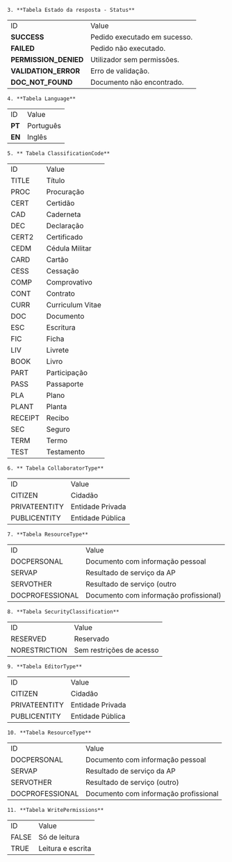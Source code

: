 

    3. **Tabela Estado da resposta - Status**

<table>
  <tr>
   <td>
    ID
   </td>
   <td>
    Value
   </td>
  </tr>
  <tr>
   <td>
<strong>SUCCESS</strong>
   </td>
   <td>Pedido executado em sucesso.
   </td>
  </tr>
  <tr>
   <td><strong>FAILED</strong>
   </td>
   <td>Pedido não executado.
   </td>
  </tr>
  <tr>
   <td><strong>PERMISSION_DENIED</strong>
   </td>
   <td>Utilizador sem permissões.
   </td>
  </tr>
  <tr>
   <td><strong>VALIDATION_ERROR</strong>
   </td>
   <td>Erro de validação.
   </td>
  </tr>
  <tr>
   <td><strong>DOC_NOT_FOUND</strong>
   </td>
   <td>Documento não encontrado.
   </td>
  </tr>
</table>




    4. **Tabela Language**

<table>
  <tr>
   <td>
    ID
   </td>
   <td>
    Value
   </td>
  </tr>
  <tr>
   <td>
<strong>PT</strong>
   </td>
   <td>Português
   </td>
  </tr>
  <tr>
   <td><strong>EN</strong>
   </td>
   <td>Inglês
   </td>
  </tr>
</table>






    5. ** Tabela ClassificationCode**

<table>
  <tr>
   <td>
    ID
   </td>
   <td>
    Value
   </td>
  </tr>
  <tr>
   <td>
TITLE
   </td>
   <td>Título
   </td>
  </tr>
  <tr>
   <td>PROC
   </td>
   <td>Procuração
   </td>
  </tr>
  <tr>
   <td>CERT
   </td>
   <td>Certidão
   </td>
  </tr>
  <tr>
   <td>CAD
   </td>
   <td>Caderneta
   </td>
  </tr>
  <tr>
   <td>DEC
   </td>
   <td>Declaração
   </td>
  </tr>
  <tr>
   <td>CERT2
   </td>
   <td>Certificado
   </td>
  </tr>
  <tr>
   <td>CEDM
   </td>
   <td>Cédula Militar
   </td>
  </tr>
  <tr>
   <td>CARD
   </td>
   <td>Cartão
   </td>
  </tr>
  <tr>
   <td>CESS
   </td>
   <td>Cessação
   </td>
  </tr>
  <tr>
   <td>COMP
   </td>
   <td>Comprovativo
   </td>
  </tr>
  <tr>
   <td>CONT
   </td>
   <td>Contrato
   </td>
  </tr>
  <tr>
   <td>CURR
   </td>
   <td>Curriculum Vitae
   </td>
  </tr>
  <tr>
   <td>DOC
   </td>
   <td>Documento
   </td>
  </tr>
  <tr>
   <td>ESC
   </td>
   <td>Escritura
   </td>
  </tr>
  <tr>
   <td>FIC
   </td>
   <td>Ficha
   </td>
  </tr>
  <tr>
   <td>LIV
   </td>
   <td>Livrete
   </td>
  </tr>
  <tr>
   <td>BOOK
   </td>
   <td>Livro
   </td>
  </tr>
  <tr>
   <td>PART 
   </td>
   <td>Participação
   </td>
  </tr>
  <tr>
   <td>PASS 
   </td>
   <td>Passaporte
   </td>
  </tr>
  <tr>
   <td>PLA
   </td>
   <td>Plano
   </td>
  </tr>
  <tr>
   <td>PLANT
   </td>
   <td>Planta
   </td>
  </tr>
  <tr>
   <td>RECEIPT
   </td>
   <td>Recibo
   </td>
  </tr>
  <tr>
   <td>SEC
   </td>
   <td>Seguro
   </td>
  </tr>
  <tr>
   <td>TERM
   </td>
   <td>Termo
   </td>
  </tr>
  <tr>
   <td>TEST
   </td>
   <td>Testamento
   </td>
  </tr>
</table>




    6. ** Tabela CollaboratorType**

<table>
  <tr>
   <td>
    ID
   </td>
   <td>
    Value
   </td>
  </tr>
  <tr>
   <td>
CITIZEN
   </td>
   <td>Cidadão
   </td>
  </tr>
  <tr>
   <td>PRIVATEENTITY
   </td>
   <td>Entidade Privada
   </td>
  </tr>
  <tr>
   <td>PUBLICENTITY
   </td>
   <td>Entidade Pública
   </td>
  </tr>
</table>




    7. **Tabela ResourceType**

<table>
  <tr>
   <td>
    ID
   </td>
   <td>
    Value
   </td>
  </tr>
  <tr>
   <td>
DOCPERSONAL
   </td>
   <td>Documento com informação pessoal
   </td>
  </tr>
  <tr>
   <td>SERVAP
   </td>
   <td>Resultado de serviço da AP
   </td>
  </tr>
  <tr>
   <td>SERVOTHER
   </td>
   <td>Resultado de serviço (outro
   </td>
  </tr>
  <tr>
   <td>DOCPROFESSIONAL
   </td>
   <td>Documento com informação profissional)
   </td>
  </tr>
</table>




    8. **Tabela SecurityClassification**

<table>
  <tr>
   <td>
    ID
   </td>
   <td>
    Value
   </td>
  </tr>
  <tr>
   <td>
RESERVED
   </td>
   <td>Reservado
   </td>
  </tr>
  <tr>
   <td>NORESTRICTION
   </td>
   <td>Sem restrições de acesso
   </td>
  </tr>
</table>




    9. **Tabela EditorType**

<table>
  <tr>
   <td>
    ID
   </td>
   <td>
    Value
   </td>
  </tr>
  <tr>
   <td>
CITIZEN
   </td>
   <td>Cidadão
   </td>
  </tr>
  <tr>
   <td>PRIVATEENTITY
   </td>
   <td>Entidade Privada
   </td>
  </tr>
  <tr>
   <td>PUBLICENTITY
   </td>
   <td>Entidade Pública
   </td>
  </tr>
</table>




    10. **Tabela ResourceType**

<table>
  <tr>
   <td>
    ID
   </td>
   <td>
    Value
   </td>
  </tr>
  <tr>
   <td>
DOCPERSONAL
   </td>
   <td>Documento com informação pessoal
   </td>
  </tr>
  <tr>
   <td>SERVAP
   </td>
   <td>Resultado de serviço da AP
   </td>
  </tr>
  <tr>
   <td>SERVOTHER
   </td>
   <td>Resultado de serviço (outro)
   </td>
  </tr>
  <tr>
   <td>DOCPROFESSIONAL
   </td>
   <td>Documento com informação profissional
   </td>
  </tr>
</table>




    11. **Tabela WritePermissions**

<table>
  <tr>
   <td>
    ID
   </td>
   <td>
    Value
   </td>
  </tr>
  <tr>
   <td>
FALSE
   </td>
   <td>Só de leitura
   </td>
  </tr>
  <tr>
   <td>TRUE
   </td>
   <td>Leitura e escrita
   </td>
  </tr>
</table>

